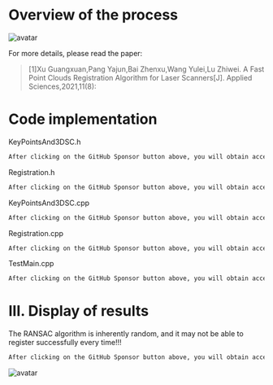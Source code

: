#  Overview of the process 

 ![avatar]( b2dcdf7428694615be87ceedd6ab5069.png) 

 For more details, please read the paper: 

>  [1]Xu Guangxuan,Pang Yajun,Bai Zhenxu,Wang Yulei,Lu Zhiwei. A Fast Point Clouds Registration Algorithm for Laser Scanners[J]. Applied Sciences,2021,11(8): 

#  Code implementation 

 KeyPointsAnd3DSC.h 

  ```python  
After clicking on the GitHub Sponsor button above, you will obtain access permissions to my private code repository ( https://github.com/slowlon/my_code_bar ) to view this blog code. By searching the code number of this blog, you can find the code you need, code number is: 2024020309574229623
  ```  
 Registration.h 

  ```python  
After clicking on the GitHub Sponsor button above, you will obtain access permissions to my private code repository ( https://github.com/slowlon/my_code_bar ) to view this blog code. By searching the code number of this blog, you can find the code you need, code number is: 2024020309574229623
  ```  
 KeyPointsAnd3DSC.cpp 

  ```python  
After clicking on the GitHub Sponsor button above, you will obtain access permissions to my private code repository ( https://github.com/slowlon/my_code_bar ) to view this blog code. By searching the code number of this blog, you can find the code you need, code number is: 2024020309574229623
  ```  
 Registration.cpp 

  ```python  
After clicking on the GitHub Sponsor button above, you will obtain access permissions to my private code repository ( https://github.com/slowlon/my_code_bar ) to view this blog code. By searching the code number of this blog, you can find the code you need, code number is: 2024020309574229623
  ```  
 TestMain.cpp 

  ```python  
After clicking on the GitHub Sponsor button above, you will obtain access permissions to my private code repository ( https://github.com/slowlon/my_code_bar ) to view this blog code. By searching the code number of this blog, you can find the code you need, code number is: 2024020309574229623
  ```  
#  III. Display of results 

 The RANSAC algorithm is inherently random, and it may not be able to register successfully every time!!! 

  ```python  
After clicking on the GitHub Sponsor button above, you will obtain access permissions to my private code repository ( https://github.com/slowlon/my_code_bar ) to view this blog code. By searching the code number of this blog, you can find the code you need, code number is: 2024020309574229623
  ```  
 ![avatar]( d8a30855a8364012b423d20daf1ee6e7.png) 

